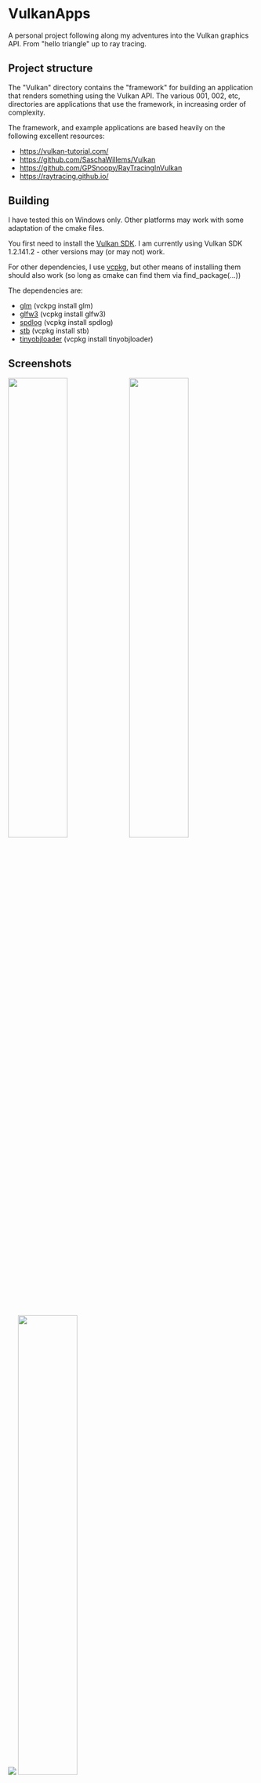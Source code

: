 # VulkanApps
A personal project following along my adventures into the Vulkan graphics API.
From "hello triangle" up to ray tracing.

## Project structure
The "Vulkan" directory contains the "framework" for building an application that renders something using the Vulkan API.
The various 001, 002, etc, directories are applications that use the framework, in increasing order of complexity.

The framework, and example applications are based heavily on the following excellent resources:
* https://vulkan-tutorial.com/
* https://github.com/SaschaWillems/Vulkan
* https://github.com/GPSnoopy/RayTracingInVulkan
* https://raytracing.github.io/

## Building
I have tested this on Windows only.  Other platforms may work with some adaptation of the cmake files.

You first need to install the [Vulkan SDK](https://vulkan.lunarg.com/sdk/home).  I am currently using Vulkan SDK 1.2.141.2 - other versions may (or may not) work.

For other dependencies, I use [vcpkg](https://github.com/Microsoft/vcpkg), but other means of installing them should also work (so long as cmake can find them via find_package(...))

The dependencies are:
 * [glm](https://glm.g-truc.net/0.9.8/index.html)   (vckpg install glm)
 * [glfw3](https://www.glfw.org/)   (vcpkg install glfw3)
 * [spdlog](https://github.com/gabime/spdlog)   (vcpkg install spdlog)
 * [stb](https://github.com/nothings/stb)    (vcpkg install stb)
 * [tinyobjloader](https://github.com/tinyobjloader/tinyobjloader)   (vcpkg install tinyobjloader)

## Screenshots
<img src="https://github.com/freeman40/VulkanApps/blob/master/Screenshots/Balls.png" width="49%" /><img src="https://github.com/freeman40/VulkanApps/blob/master/Screenshots/RayTracingTheNextWeekFinal.png" width="49%" />
<img src="https://github.com/freeman40/VulkanApps/blob/master/Screenshots/WineGlass.png" />
<img src="https://github.com/freeman40/VulkanApps/blob/master/Screenshots/001%20-%20Triangle.png" width="49%" /><img src="https://github.com/freeman40/VulkanApps/blob/master/Screenshots/002%20-%20TexturedModel.png" width="49%" />
